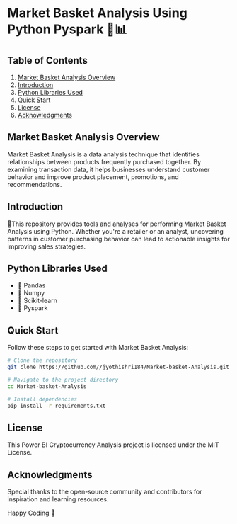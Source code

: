 # Market Basket Analysis Using Python Pyspark 🛒📊

## Table of Contents
1. [Market Basket Analysis Overview](#market-basket-analysis-overview)
2. [Introduction](#introduction)
3. [Python Libraries Used](#python-libraries-used)
4. [Quick Start](#quick-start)
5. [License](#license)
6. [Acknowledgments](#acknowledgments)

## Market Basket Analysis Overview
Market Basket Analysis is a data analysis technique that identifies relationships between products frequently purchased together. By examining transaction data, it helps businesses understand customer behavior and improve product placement, promotions, and recommendations.

## Introduction
📍This repository provides tools and analyses for performing Market Basket Analysis using Python. Whether you're a retailer or an analyst, uncovering patterns in customer purchasing behavior can lead to actionable insights for improving sales strategies.

## Python Libraries Used
- 🌟 Pandas
- 🌟 Numpy
- 🌟 Scikit-learn
- 🌟 Pyspark

## Quick Start
Follow these steps to get started with Market Basket Analysis:

```bash
# Clone the repository
git clone https://github.com//jyothishri184/Market-basket-Analysis.git

# Navigate to the project directory
cd Market-basket-Analysis

# Install dependencies
pip install -r requirements.txt
```

## License
This Power BI Cryptocurrency Analysis project is licensed under the MIT License.

## Acknowledgments

Special thanks to the open-source community and contributors for inspiration and learning resources.

Happy Coding 🚀
